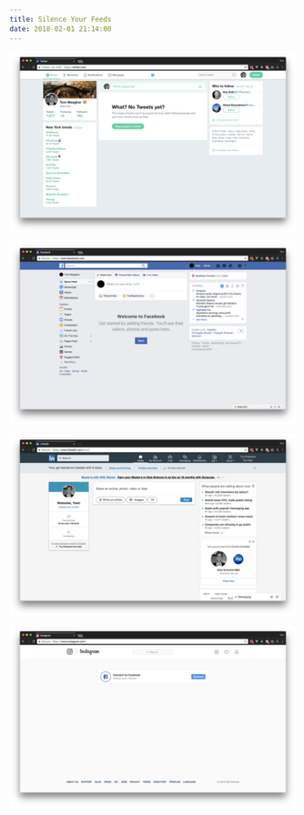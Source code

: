 ```yaml
---
title: Silence Your Feeds
date: 2018-02-01 21:14:00
---
```


![Twitter](/blog/assets/2018/03/01.png)

![Facebook](/blog/assets/2018/03/02.png)

![LinkedIn](/blog/assets/2018/03/03.png)

![Instagram](/blog/assets/2018/03/04.png)